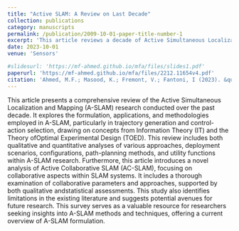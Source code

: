 ```yaml
---
title: "Active SLAM: A Review on Last Decade"
collection: publications
category: manuscripts
permalink: /publication/2009-10-01-paper-title-number-1
excerpt: 'This article reviews a decade of Active Simultaneous Localization and Mapping (A-SLAM) research, focusing on trajectory planning, control strategies, and methods informed by Information Theory and Optimal Experimental Design. It analyzes A-SLAM approaches, configurations, and deployment scenarios while introducing a novel perspective on Active Collaborative SLAM (AC-SLAM). The study identifies research gaps, suggests future directions, and provides a concise resource for A-SLAM methodologies.'
date: 2023-10-01
venue: 'Sensors'

#slidesurl: 'https://mf-ahmed.github.io/mfa/files/slides1.pdf'
paperurl: 'https://mf-ahmed.github.io/mfa/files/2212.11654v4.pdf'
citation: 'Ahmed, M.F.; Masood, K.; Fremont, V.; Fantoni, I (2023). &quot;Active SLAM: A Review on Last Decade.&quot; <i>Sensors</i>. 23,8097.'
---
```



 This article presents a comprehensive review of the Active Simultaneous Localization
 and Mapping (A-SLAM) research conducted over the past decade. It explores the formulation,
 applications, and methodologies employed in A-SLAM, particularly in trajectory generation and
 control-action selection, drawing on concepts from Information Theory (IT) and the Theory ofOptimal
 Experimental Design (TOED). This review includes both qualitative and quantitative analyses of
 various approaches, deployment scenarios, configurations, path-planning methods, and utility
 functions within A-SLAM research. Furthermore, this article introduces a novel analysis of Active
 Collaborative SLAM (AC-SLAM), focusing on collaborative aspects within SLAM systems. It includes
 a thorough examination of collaborative parameters and approaches, supported by both qualitative
 andstatistical assessments. This study also identifies limitations in the existing literature and suggests
 potential avenues for future research. This survey serves as a valuable resource for researchers seeking
 insights into A-SLAM methods and techniques, offering a current overview of A-SLAM formulation.